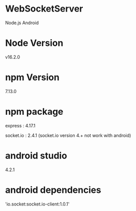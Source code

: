 # WebSocketServer
Node.js Android

# Node Version
v16.2.0
# npm Version
7.13.0
# npm package
express : 4.17.1

socket.io : 2.4.1 (socket.io version 4.+ not work with android)

# android studio
4.2.1

# android dependencies
'io.socket:socket.io-client:1.0.1'
